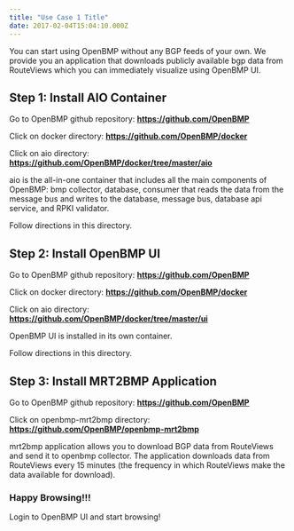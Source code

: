 ```yaml
---
title: "Use Case 1 Title"
date: 2017-02-04T15:04:10.000Z
---
```


You can start using OpenBMP without any BGP feeds of your own. We provide you an application that downloads publicly available bgp data from RouteViews which you can immediately visualize using OpenBMP UI.

<!--more-->


## Step 1: Install AIO Container

Go to OpenBMP github repository: **https://github.com/OpenBMP**

Click on docker directory: **https://github.com/OpenBMP/docker**

Click on aio directory: **https://github.com/OpenBMP/docker/tree/master/aio**

aio is the all-in-one container that includes all the main components of OpenBMP: bmp collector, database, consumer that reads the data from the message bus and writes to the database, message bus, database api service, and RPKI validator.

Follow directions in this directory.

## Step 2: Install OpenBMP UI


Go to OpenBMP github repository: **https://github.com/OpenBMP**

Click on docker directory: **https://github.com/OpenBMP/docker**

Click on aio directory: **https://github.com/OpenBMP/docker/tree/master/ui**

OpenBMP UI is installed in its own container. 

Follow directions in this directory.

## Step 3: Install MRT2BMP Application

Go to OpenBMP github repository: **https://github.com/OpenBMP**

Click on openbmp-mrt2bmp directory: **https://github.com/OpenBMP/openbmp-mrt2bmp**

mrt2bmp application allows you to download BGP data from RouteViews and send it to openbmp collector. The application downloads data from RouteViews every 15 minutes (the frequency in which RouteViews make the data available for download). 

### Happy Browsing!!!

Login to OpenBMP UI and start browsing!




